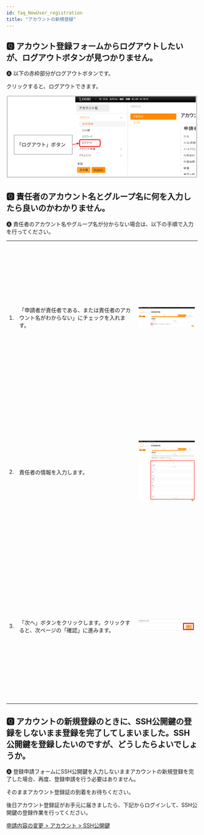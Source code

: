 ```yaml
---
id: faq_NewUser_registration
title: "アカウントの新規登録"
---
```


## &#x1F180; アカウント登録フォームからログアウトしたいが、ログアウトボタンが見つかりません。

&#x1F150; 以下の赤枠部分がログアウトボタンです。

クリックすると、ログアウトできます。

![](logout_button.png)


## &#x1F180; 責任者のアカウント名とグループ名に何を入力したら良いのかわかりません。

&#x1F150; 責任者のアカウント名やグループ名が分からない場合は、以下の手順で入力を行ってください。 

<table>
<tr>
<td>1.</td>
<td width="300">「申請者が責任者である、または責任者のアカウント名がわからない」にチェックを入れます。</td>
<td height="400">

![](ResponsiblePerson_1.png)

</td>
</tr>
<tr>
<td>2.</td>
<td width="300">責任者の情報を入力します。</td>
<td height="400">

![](ResponsiblePerson_2.png)

</td>
</tr>
<tr>
<td>3.</td>
<td width="300">「次へ」ボタンをクリックします。クリックすると、次ページの「確認」に進みます。</td>
<td height="400">

![](ResponsiblePerson_3.png)

</td>
</tr>
</table>


## &#x1F180; アカウントの新規登録のときに、SSH公開鍵の登録をしないまま登録を完了してしまいました。SSH公開鍵を登録したいのですが、どうしたらよいでしょうか。

&#x1F150; 登録申請フォームにSSH公開鍵を入力しないままアカウントの新規登録を完了した場合、再度、登録申請を行う必要はありません。

そのままアカウント登録証の到着をお待ちください。

後日アカウント登録証がお手元に届きましたら、下記からログインして、SSH公開鍵の登録作業を行ってください。

[<u>申請内容の変更 > アカウント > SSH公開鍵</u>](/application/registration)

